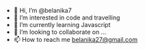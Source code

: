 - 👋 Hi, I’m @belanika7
- 👀 I’m interested in code and travelling
- 🌱 I’m currently learning Javascript
- 💞️ I’m looking to collaborate on ...
- 📫 How to reach me belanika27@gmail.com

<!---
belanika7/belanika7 is a ✨ special ✨ repository because its `README.md` (this file) appears on your GitHub profile.
You can click the Preview link to take a look at your changes.
--->
